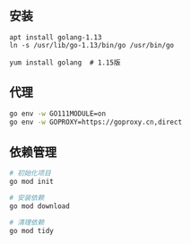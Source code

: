 <!--
title: Golang
sort:
-->

## 安装

```golang
apt install golang-1.13
ln -s /usr/lib/go-1.13/bin/go /usr/bin/go

yum install golang	# 1.15版
```

## 代理

```bash
go env -w GO111MODULE=on
go env -w GOPROXY=https://goproxy.cn,direct
```

## 依赖管理

```bash
# 初始化项目
go mod init

# 安装依赖
go mod download

# 清理依赖
go mod tidy
```

